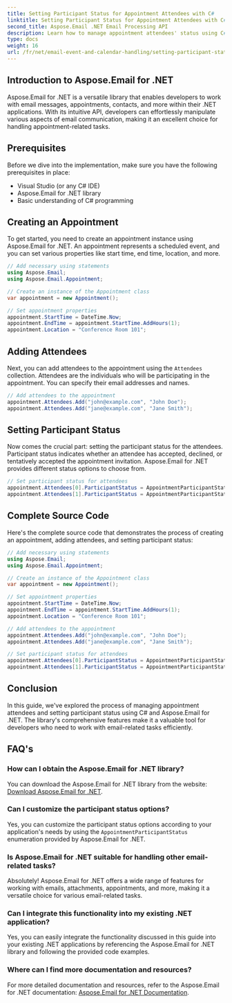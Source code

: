 ```yaml
---
title: Setting Participant Status for Appointment Attendees with C#
linktitle: Setting Participant Status for Appointment Attendees with C#
second_title: Aspose.Email .NET Email Processing API
description: Learn how to manage appointment attendees' status using C# and Aspose.Email for .NET. Step-by-step guide with source code.
type: docs
weight: 16
url: /fr/net/email-event-and-calendar-handling/setting-participant-status-for-appointment-attendees-with-csharp/
---
```


## Introduction to Aspose.Email for .NET

Aspose.Email for .NET is a versatile library that enables developers to work with email messages, appointments, contacts, and more within their .NET applications. With its intuitive API, developers can effortlessly manipulate various aspects of email communication, making it an excellent choice for handling appointment-related tasks.

## Prerequisites

Before we dive into the implementation, make sure you have the following prerequisites in place:

- Visual Studio (or any C# IDE)
- Aspose.Email for .NET library
- Basic understanding of C# programming

## Creating an Appointment

To get started, you need to create an appointment instance using Aspose.Email for .NET. An appointment represents a scheduled event, and you can set various properties like start time, end time, location, and more.

```csharp
// Add necessary using statements
using Aspose.Email;
using Aspose.Email.Appointment;

// Create an instance of the Appointment class
var appointment = new Appointment();

// Set appointment properties
appointment.StartTime = DateTime.Now;
appointment.EndTime = appointment.StartTime.AddHours(1);
appointment.Location = "Conference Room 101";
```

## Adding Attendees

Next, you can add attendees to the appointment using the `Attendees` collection. Attendees are the individuals who will be participating in the appointment. You can specify their email addresses and names.

```csharp
// Add attendees to the appointment
appointment.Attendees.Add("john@example.com", "John Doe");
appointment.Attendees.Add("jane@example.com", "Jane Smith");
```

## Setting Participant Status

Now comes the crucial part: setting the participant status for the attendees. Participant status indicates whether an attendee has accepted, declined, or tentatively accepted the appointment invitation. Aspose.Email for .NET provides different status options to choose from.

```csharp
// Set participant status for attendees
appointment.Attendees[0].ParticipantStatus = AppointmentParticipantStatus.Accepted;
appointment.Attendees[1].ParticipantStatus = AppointmentParticipantStatus.Declined;
```

## Complete Source Code

Here's the complete source code that demonstrates the process of creating an appointment, adding attendees, and setting participant status:

```csharp
// Add necessary using statements
using Aspose.Email;
using Aspose.Email.Appointment;

// Create an instance of the Appointment class
var appointment = new Appointment();

// Set appointment properties
appointment.StartTime = DateTime.Now;
appointment.EndTime = appointment.StartTime.AddHours(1);
appointment.Location = "Conference Room 101";

// Add attendees to the appointment
appointment.Attendees.Add("john@example.com", "John Doe");
appointment.Attendees.Add("jane@example.com", "Jane Smith");

// Set participant status for attendees
appointment.Attendees[0].ParticipantStatus = AppointmentParticipantStatus.Accepted;
appointment.Attendees[1].ParticipantStatus = AppointmentParticipantStatus.Declined;
```

## Conclusion

In this guide, we've explored the process of managing appointment attendees and setting participant status using C# and Aspose.Email for .NET. The library's comprehensive features make it a valuable tool for developers who need to work with email-related tasks efficiently.

## FAQ's

### How can I obtain the Aspose.Email for .NET library?

You can download the Aspose.Email for .NET library from the website: [Download Aspose.Email for .NET](https://releases.aspose.com).

### Can I customize the participant status options?

Yes, you can customize the participant status options according to your application's needs by using the `AppointmentParticipantStatus` enumeration provided by Aspose.Email for .NET.

### Is Aspose.Email for .NET suitable for handling other email-related tasks?

Absolutely! Aspose.Email for .NET offers a wide range of features for working with emails, attachments, appointments, and more, making it a versatile choice for various email-related tasks.

### Can I integrate this functionality into my existing .NET application?

Yes, you can easily integrate the functionality discussed in this guide into your existing .NET applications by referencing the Aspose.Email for .NET library and following the provided code examples.

### Where can I find more documentation and resources?

For more detailed documentation and resources, refer to the Aspose.Email for .NET documentation: [Aspose.Email for .NET Documentation](https://reference.aspose.com/email/net).